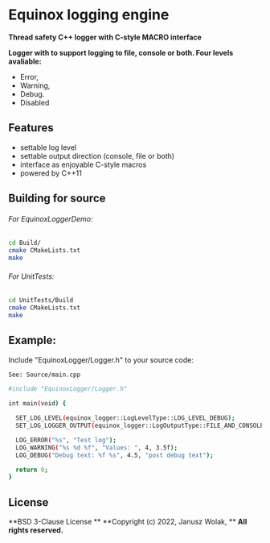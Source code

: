 # Equinox logging engine
**Thread safety C++ logger with C-style MACRO interface**

**Logger with to support logging to file, console or both. Four levels avaliable:**
- Error, 
- Warning, 
- Debug.
- Disabled

## Features

- settable log level
- settable output direction (console, file or both)
- interface as enjoyable C-style macros
- powered by C++11


## Building for source

###### For EquinoxLoggerDemo:

```sh
cd Build/
cmake CMakeLists.txt
make
```

###### For UnitTests:

```sh
cd UnitTests/Build
cmake CMakeLists.txt
make
```
## Example:

Include "EquinoxLogger/Logger.h" to your source code:
```sh
See: Source/main.cpp
```
```sh
#include "EquinoxLogger/Logger.h"

int main(void) {

  SET_LOG_LEVEL(equinox_logger::LogLevelType::LOG_LEVEL_DEBUG);
  SET_LOG_LOGGER_OUTPUT(equinox_logger::LogOutputType::FILE_AND_CONSOLE);

  LOG_ERROR("%s", "Test log");
  LOG_WARNING("%s %d %f", "Values: ", 4, 3.5f);
  LOG_DEBUG("Debug text: %f %s", 4.5, "post debug text");

  return 0;
}
```
## License

**BSD 3-Clause License **
**Copyright (c) 2022, Janusz Wolak, **
**All rights reserved.**

